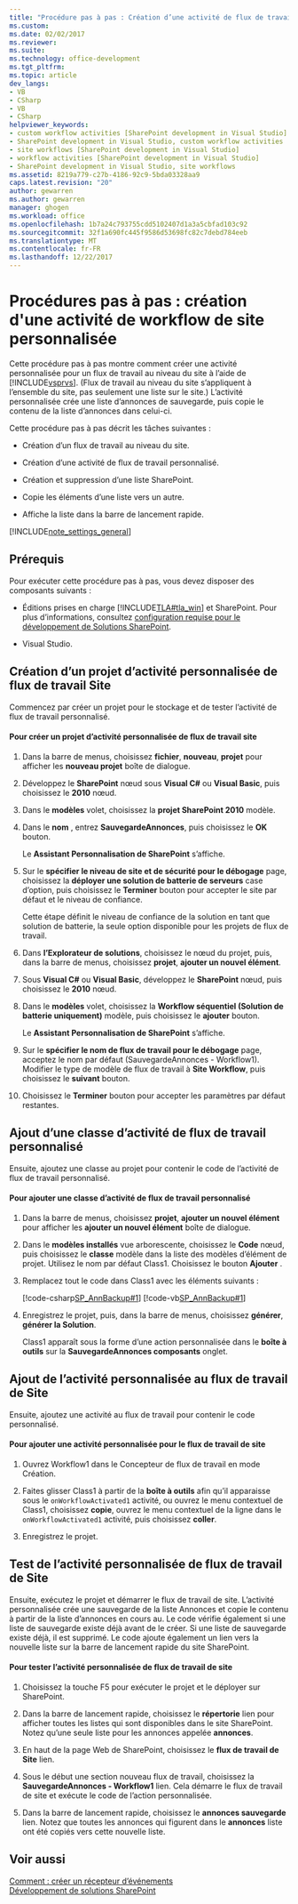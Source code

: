 ```yaml
---
title: "Procédure pas à pas : Création d’une activité de flux de travail de Site personnalisé | Documents Microsoft"
ms.custom: 
ms.date: 02/02/2017
ms.reviewer: 
ms.suite: 
ms.technology: office-development
ms.tgt_pltfrm: 
ms.topic: article
dev_langs:
- VB
- CSharp
- VB
- CSharp
helpviewer_keywords:
- custom workflow activities [SharePoint development in Visual Studio]
- SharePoint development in Visual Studio, custom workflow activities
- site workflows [SharePoint development in Visual Studio]
- workflow activities [SharePoint development in Visual Studio]
- SharePoint development in Visual Studio, site workflows
ms.assetid: 8219a779-c27b-4186-92c9-5bda03328aa9
caps.latest.revision: "20"
author: gewarren
ms.author: gewarren
manager: ghogen
ms.workload: office
ms.openlocfilehash: 1b7a24c793755cdd5102407d1a3a5cbfad103c92
ms.sourcegitcommit: 32f1a690fc445f9586d53698fc82c7debd784eeb
ms.translationtype: MT
ms.contentlocale: fr-FR
ms.lasthandoff: 12/22/2017
---
```

# <a name="walkthrough-create-a-custom-site-workflow-activity"></a>Procédures pas à pas : création d'une activité de workflow de site personnalisée
  Cette procédure pas à pas montre comment créer une activité personnalisée pour un flux de travail au niveau du site à l’aide de [!INCLUDE[vsprvs](../sharepoint/includes/vsprvs-md.md)]. (Flux de travail au niveau du site s’appliquent à l’ensemble du site, pas seulement une liste sur le site.) L’activité personnalisée crée une liste d’annonces de sauvegarde, puis copie le contenu de la liste d’annonces dans celui-ci.  
  
 Cette procédure pas à pas décrit les tâches suivantes :  
  
-   Création d’un flux de travail au niveau du site.  
  
-   Création d’une activité de flux de travail personnalisé.  
  
-   Création et suppression d’une liste SharePoint.  
  
-   Copie les éléments d’une liste vers un autre.  
  
-   Affiche la liste dans la barre de lancement rapide.  
  
 [!INCLUDE[note_settings_general](../sharepoint/includes/note-settings-general-md.md)]  
  
## <a name="prerequisites"></a>Prérequis  
 Pour exécuter cette procédure pas à pas, vous devez disposer des composants suivants :  
  
-   Éditions prises en charge [!INCLUDE[TLA#tla_win](../sharepoint/includes/tlasharptla-win-md.md)] et SharePoint. Pour plus d’informations, consultez [configuration requise pour le développement de Solutions SharePoint](../sharepoint/requirements-for-developing-sharepoint-solutions.md).  
  
-   Visual Studio.  
  
## <a name="creating-a-site-workflow-custom-activity-project"></a>Création d’un projet d’activité personnalisée de flux de travail Site  
 Commencez par créer un projet pour le stockage et de tester l’activité de flux de travail personnalisé.  
  
#### <a name="to-create-a-site-workflow-custom-activity-project"></a>Pour créer un projet d’activité personnalisée de flux de travail site  
  
1.  Dans la barre de menus, choisissez **fichier**, **nouveau**, **projet** pour afficher les **nouveau projet** boîte de dialogue.  
  
2.  Développez le **SharePoint** nœud sous **Visual C#** ou **Visual Basic**, puis choisissez le **2010** nœud.  
  
3.  Dans le **modèles** volet, choisissez la **projet SharePoint 2010** modèle.  
  
4.  Dans le **nom** , entrez **SauvegardeAnnonces**, puis choisissez le **OK** bouton.  
  
     Le **Assistant Personnalisation de SharePoint** s’affiche.  
  
5.  Sur le **spécifier le niveau de site et de sécurité pour le débogage** page, choisissez la **déployer une solution de batterie de serveurs** case d’option, puis choisissez le **Terminer** bouton pour accepter le site par défaut et le niveau de confiance.  
  
     Cette étape définit le niveau de confiance de la solution en tant que solution de batterie, la seule option disponible pour les projets de flux de travail.  
  
6.  Dans **l’Explorateur de solutions**, choisissez le nœud du projet, puis, dans la barre de menus, choisissez **projet**, **ajouter un nouvel élément**.  
  
7.  Sous **Visual C#** ou **Visual Basic**, développez le **SharePoint** nœud, puis choisissez le **2010** nœud.  
  
8.  Dans le **modèles** volet, choisissez la **Workflow séquentiel (Solution de batterie uniquement)** modèle, puis choisissez le **ajouter** bouton.  
  
     Le **Assistant Personnalisation de SharePoint** s’affiche.  
  
9. Sur le **spécifier le nom de flux de travail pour le débogage** page, acceptez le nom par défaut (SauvegardeAnnonces - Workflow1). Modifier le type de modèle de flux de travail à **Site Workflow**, puis choisissez le **suivant** bouton.  
  
10. Choisissez le **Terminer** bouton pour accepter les paramètres par défaut restantes.  
  
## <a name="adding-a-custom-workflow-activity-class"></a>Ajout d’une classe d’activité de flux de travail personnalisé  
 Ensuite, ajoutez une classe au projet pour contenir le code de l’activité de flux de travail personnalisé.  
  
#### <a name="to-add-a-custom-workflow-activity-class"></a>Pour ajouter une classe d’activité de flux de travail personnalisé  
  
1.  Dans la barre de menus, choisissez **projet**, **ajouter un nouvel élément** pour afficher les **ajouter un nouvel élément** boîte de dialogue.  
  
2.  Dans le **modèles installés** vue arborescente, choisissez le **Code** nœud, puis choisissez le **classe** modèle dans la liste des modèles d’élément de projet. Utilisez le nom par défaut Class1. Choisissez le bouton **Ajouter** .  
  
3.  Remplacez tout le code dans Class1 avec les éléments suivants :  
  
     [!code-csharp[SP_AnnBackup#1](../sharepoint/codesnippet/CSharp/announcementbackup/class1.cs#1)]
     [!code-vb[SP_AnnBackup#1](../sharepoint/codesnippet/VisualBasic/announcementbackupvb/class1.vb#1)]  
  
4.  Enregistrez le projet, puis, dans la barre de menus, choisissez **générer**, **générer la Solution**.  
  
     Class1 apparaît sous la forme d’une action personnalisée dans le **boîte à outils** sur la **SauvegardeAnnonces composants** onglet.  
  
## <a name="adding-the-custom-activity-to-the-site-workflow"></a>Ajout de l’activité personnalisée au flux de travail de Site  
 Ensuite, ajoutez une activité au flux de travail pour contenir le code personnalisé.  
  
#### <a name="to-add-a-custom-activity-to-the-site-workflow"></a>Pour ajouter une activité personnalisée pour le flux de travail de site  
  
1.  Ouvrez Workflow1 dans le Concepteur de flux de travail en mode Création.  
  
2.  Faites glisser Class1 à partir de la **boîte à outils** afin qu’il apparaisse sous le `onWorkflowActivated1` activité, ou ouvrez le menu contextuel de Class1, choisissez **copie**, ouvrez le menu contextuel de la ligne dans le `onWorkflowActivated1` activité, puis choisissez **coller**.  
  
3.  Enregistrez le projet.  
  
## <a name="testing-the-site-workflow-custom-activity"></a>Test de l’activité personnalisée de flux de travail de Site  
 Ensuite, exécutez le projet et démarrer le flux de travail de site. L’activité personnalisée crée une sauvegarde de la liste Annonces et copie le contenu à partir de la liste d’annonces en cours au. Le code vérifie également si une liste de sauvegarde existe déjà avant de le créer. Si une liste de sauvegarde existe déjà, il est supprimé. Le code ajoute également un lien vers la nouvelle liste sur la barre de lancement rapide du site SharePoint.  
  
#### <a name="to-test-the-site-workflow-custom-activity"></a>Pour tester l’activité personnalisée de flux de travail de site  
  
1.  Choisissez la touche F5 pour exécuter le projet et le déployer sur SharePoint.  
  
2.  Dans la barre de lancement rapide, choisissez le **répertorie** lien pour afficher toutes les listes qui sont disponibles dans le site SharePoint. Notez qu’une seule liste pour les annonces appelée **annonces**.  
  
3.  En haut de la page Web de SharePoint, choisissez le **flux de travail de Site** lien.  
  
4.  Sous le début une section nouveau flux de travail, choisissez la **SauvegardeAnnonces - Workflow1** lien. Cela démarre le flux de travail de site et exécute le code de l’action personnalisée.  
  
5.  Dans la barre de lancement rapide, choisissez le **annonces sauvegarde** lien. Notez que toutes les annonces qui figurent dans le **annonces** liste ont été copiés vers cette nouvelle liste.  
  
## <a name="see-also"></a>Voir aussi  
 [Comment : créer un récepteur d’événements](../sharepoint/how-to-create-an-event-receiver.md)   
 [Développement de solutions SharePoint](../sharepoint/developing-sharepoint-solutions.md)  
  
  